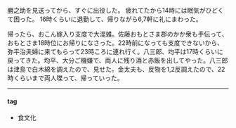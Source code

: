 勝之助を見送ってから、すぐに出役した。
疲れてたから14時には眠気がひどくて困った。
16時くらいに退勤して、帰りながら6,7軒に礼にまわった。

帰ったら、おこん嫁入り支度で大混雑。佐藤おもとさま郡のかか衆も手伝って、おもとさま18時位にお帰りになさった。22時前になっても支度できないから、弥平治夫婦に来てもらって23時ころに連れ行く。八三郎、均平は17時くらいに戻ってきた。均平、大分ご機嫌で、両人に残り酒と赤飯を出してやった。八三郎は津島で白木綿を調えたので、見せた。金太夫も、反物を1,2反調えたので、22時くらいまで両人喋って、帰っていった。

***
#### tag
- 食文化
